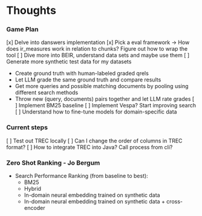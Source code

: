 # Thoughts

### Game Plan
[x] Delve into danswers implementation
[x] Pick a eval framework 
-> How does ir_measures work in relation to chunks? Figure out how to wrap the tool
[ ] Dive more into BEIR, understand data sets and maybe use them
[ ] Generate more synthetic test data for my datasets
  - Create ground truth with human-labeled graded qrels
  - Let LLM grade the same ground truth and compare results
  - Get more queries and possible matching documents by pooling using different search methods
  - Throw new (query, documents) pairs together and let LLM rate grades
[ ] Implement BM25 baseline
[ ] Implement Vespa? Start improving search
[ ] Understand how to fine-tune models for domain-specific data

### Current steps
[ ] Test out TREC locally
[ ] Can I change the order of columns in TREC format?
[ ] How to integrate TREC into Java? Call process from cli?
   
### Zero Shot Ranking - Jo Bergum
- Search Performance Ranking (from baseline to best):
  - BM25
  - Hybrid
  - In-domain neural embedding trained on synthetic data
  - In-domain neural embedding trained on synthetic data + cross-encoder
